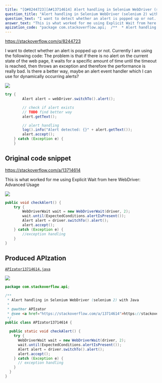```yaml
---
title: "[Q#8244723][A#13714614] Alert handling in Selenium WebDriver (selenium 2) with Java"
question_title: "Alert handling in Selenium WebDriver (selenium 2) with Java"
question_text: "I want to detect whether an alert is popped up or not. Currently I am using the following code: The problem is that if there is no alert on the current state of the web page, it waits for a specific amount of time until the timeout is reached, then throws an exception and therefore the performance is really bad. Is there a better way, maybe an alert event handler which I can use for dynamically occurring alerts?"
answer_text: "This is what worked for me using Explicit Wait from here WebDriver: Advanced Usage"
apization_code: "package com.stackoverflow.api;  /**  * Alert handling in Selenium WebDriver (selenium 2) with Java  *  * @author APIzator  * @see <a href=\"https://stackoverflow.com/a/13714614\">https://stackoverflow.com/a/13714614</a>  */ public class APIzator13714614 {    public static void checkAlert() {     try {       WebDriverWait wait = new WebDriverWait(driver, 2);       wait.until(ExpectedConditions.alertIsPresent());       Alert alert = driver.switchTo().alert();       alert.accept();     } catch (Exception e) {       // exception handling     }   } }"
---
```


https://stackoverflow.com/q/8244723

I want to detect whether an alert is popped up or not. Currently I am using the following code:
The problem is that if there is no alert on the current state of the web page, it waits for a specific amount of time until the timeout is reached, then throws an exception and therefore the performance is really bad.
Is there a better way, maybe an alert event handler which I can use for dynamically occurring alerts?


<div class="code-logo"><img src="/stackoverflow.png" /></div>

```java
try {
        Alert alert = webDriver.switchTo().alert();

        // check if alert exists
        // TODO find better way
        alert.getText();

        // alert handling
        log().info("Alert detected: {}" + alert.getText());
        alert.accept();
    } catch (Exception e) {
    }
```


## Original code snippet

https://stackoverflow.com/a/13714614

This is what worked for me using Explicit Wait from here WebDriver: Advanced Usage

<div class="code-logo"><img src="/stackoverflow.png" /></div>

```java
public void checkAlert() {
    try {
        WebDriverWait wait = new WebDriverWait(driver, 2);
        wait.until(ExpectedConditions.alertIsPresent());
        Alert alert = driver.switchTo().alert();
        alert.accept();
    } catch (Exception e) {
        //exception handling
    }
}
```

## Produced APIzation

[`APIzator13714614.java`](https://github.com/pasqualesalza/apization-temp-data/raw/master/search/APIzator13714614.java)

<div class="code-logo"><img src="/apizator.png" /></div>

```java
package com.stackoverflow.api;

/**
 * Alert handling in Selenium WebDriver (selenium 2) with Java
 *
 * @author APIzator
 * @see <a href="https://stackoverflow.com/a/13714614">https://stackoverflow.com/a/13714614</a>
 */
public class APIzator13714614 {

  public static void checkAlert() {
    try {
      WebDriverWait wait = new WebDriverWait(driver, 2);
      wait.until(ExpectedConditions.alertIsPresent());
      Alert alert = driver.switchTo().alert();
      alert.accept();
    } catch (Exception e) {
      // exception handling
    }
  }
}

```